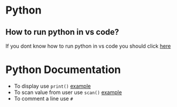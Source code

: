 # Python
## How to run python in vs code?
If you dont know how to run python in vs code you should click [here](https://code.visualstudio.com/docs/python/python-tutorial)
# Python Documentation
- To display use `print()` [example](https://github.com/vagabon-09/Python/blob/master/Class/print.py)
- To scan value from user use `scan()` [example](https://github.com/vagabon-09/Python/blob/master/Class/scan.py)
- To comment a line use `#`
